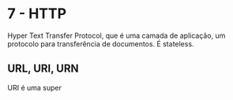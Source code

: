 # 7 - HTTP

Hyper Text Transfer Protocol, que é uma camada de aplicação, um protocolo para transferência de documentos. É stateless.  

## URL, URI, URN

URI é uma super